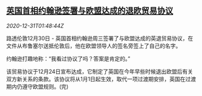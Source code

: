 <!--1609381408000-->
[英国首相约翰逊签署与欧盟达成的退欧贸易协议](https://cn.reuters.com/article/uk-pm-trade-deal-1231-idCNKBS29503K)
------

<div><i>2020-12-31T01:48:44Z</i></div><p>路透伦敦12月30日 - 英国首相约翰逊周三签署了与欧盟达成的英退贸易协议，在文件从布鲁塞尔送抵伦敦后，他在欧盟领导人的签名旁签上了自己的名字。</p><p>约翰逊打趣地称：“我看过协议了吗？答案是肯定的。”</p><p>该贸易协议于12月24日宣布达成，它制定了英国在今年早些时候退出欧盟后有关双方新关系的条款。该协议将从1月1日起生效，取代一项过渡期安排，英国在过渡期内仍遵守欧盟规则。(完)</p>
